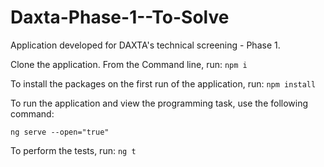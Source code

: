 # Daxta-Phase-1--To-Solve
 
Application developed for DAXTA's technical screening - Phase 1.

Clone the application. From the Command line, run: `npm i`

To install the packages on the first run of the application, run: `npm install`

To run the application and view the programming task, use the following command:

`ng serve --open="true"`

To perform the tests, run: `ng t`